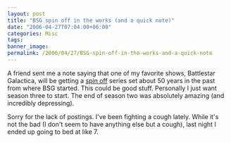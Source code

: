 ```yaml
---
layout: post
title: "BSG spin off in the works (and a quick note)"
date: "2006-04-27T07:04:00+06:00"
categories: Misc 
tags: 
banner_image: 
permalink: /2006/04/27/BSG-spin-off-in-the-works-and-a-quick-note
---
```


A friend sent me a note saying that one of my favorite shows, Battlestar Galactica, will be getting a <a href="http://www.zap2it.com/tv/news/zap-scifi-galacticaprequel,0,6083698.story?coll=zap-news-headlines">spin off</a> series set about 50 years in the past from where BSG started. This could be good stuff. Personally I just want season three to start. The end of season two was absolutely amazing (and incredibly depressing). 

Sorry for the lack of postings. I've been fighting a cough lately. While it's not the bad (I don't seem to have anything else but a cough), last night I ended up going to bed at like 7.